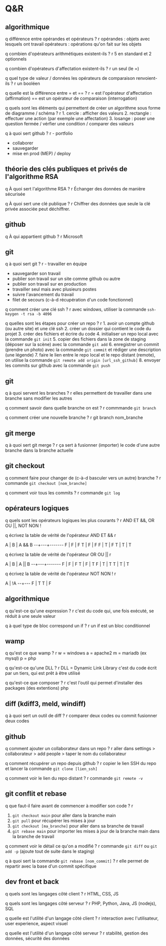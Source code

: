 # Q&R

## algorithmique

q différence entre opérandes et opérateurs ?
r opérandes : objets avec lesquels ont travail
  opérateurs : opérations qu'on fait sur les objets

q combien d'opérateurs arithmétiques existent-ils ?
r 5 en standard et 2 optionnels

q combien d'opérateurs d'affectation existent-ils ?
r un seul (le =)

q quel type de valeur / données les opérateurs de comparaison renvoient-ils ?
r un booléen

q quelle est la différence entre = et == ?
r = est l'opérateur d'affectation (affirmation)
  == est un opérateur de comparaison (interrogation)

q quels sont les éléments qui permettent de créer un algorithme sous forme de diagramme / schéma ?
r 1. cercle : afficher des valeurs
  2. rectangle : effectuer une action (par exemple une affectation)
  3. losange : poser une question fermée / vérfier une condition / comparer des valeurs

q à quoi sert github ?
r - portfolio
  - collaborer
  - sauvegarder
  - mise en prod (MEP) / deploy

## théorie des clés publiques et privés de l'algorithme RSA

q À quoi sert l'algorithme RSA ?
r Échanger des données de manière sécurisée

q À quoi sert une clé publique ?
r Chiffrer des données que seule la clé privée associée peut déchiffrer.

## github

q À qui appartient github ?
r Microsoft

## git

q à quoi sert git ?
r - travailler en équipe
  - sauvegarder son travail
  - publier son travail sur un site comme github ou autre
  - publier son travail sur en production
  - travailler seul mais avec plusieurs postes
  - suivre l'avancement du travail
  - filet de secours (c-à-d récupération d'un code fonctionnel)

q comment créer une clé ssh ?
r avec windows, utiliser la commande `ssh-keygen -t rsa -b 4096`

q quelles sont les étapes pour créer un repo ?
r 1. avoir un compte github (ou autre site) et une clé ssh
  2. créer un dossier qui contient le code du projet
  3. créer des fichiers et écrire du code
  4. initialiser un repo local avec la commande `git init`
  5. copier des fichiers dans la zone de staging (déposer sur la scène) avec la commande `git add`
  6. enregistrer un commit (prendre un photo) avec la commande `git commit` et rédiger une description (une légende)
  7. faire le lien entre le repo local et le repo distant (remote), on utilise la commande `git remote add origin [url_ssh_github]`
  8. envoyer les commits sur github avec la commande `git push`

## git

q à quoi servent les branches ?
r elles permettent de travailler dans une branche sans modifier les autres

q comment savoir dans quelle branche on est ?
r commmande `git branch`

q comment créer une nouvelle branche ?
r git branch nom_branche

## git merge

q à quoi sert git merge ?
r ça sert à fusionner (importer) le code d'une autre branche dans la branche actuelle

## git checkout

q comment faire pour changer de (c-à-d basculer vers un autre) branche ?
r commande `git checkout [nom_branche]`

q comment voir tous les commits ?
r commande `git log`

## opérateurs logiques

q quels sont les opérateurs logiques les plus courants ?
r AND ET &&, OR OU ||, NOT NON !

q écrivez la table de vérité de l'opérateur AND ET &&
r 

A | B | A && B
--+---+-------
F | F | F
T | F | F
F | T | F
T | T | T

q écrivez la table de vérité de l'opérateur OR OU ||
r 

A | B | A || B
--+---+-------
F | F | F
T | F | T
F | T | T
T | T | T

q écrivez la table de vérité de l'opérateur NOT NON !
r 

A | !A
--+---
F | T
T | F

## algorithmique

q qu'est-ce qu'une expression ?
r c'est du code qui, une fois exécuté, se réduit à une seule valeur

q à quel type de bloc correspond un if ?
r un if est un bloc conditionnel

## wamp

q qu'est ce que wamp ?
r w = windows
  a = apache2
  m = mariadb (ex mysql)
  p = php

q qu'est-ce qu'une DLL ?
r DLL = Dynamic Link Library
  c'est du code écrit par un tiers, qui est prêt à être utilisé

q qu'est-ce que composer ?
r c'est l'outil qui permet d'installer des packages (des extentions) php

## diff (kdiff3, meld, windiff)

q à quoi sert un outil de diff ?
r comparer deux codes ou commit
  fusionner deux codes

## github

q comment ajouter un collaborateur dans un repo ?
r aller dans settings > collaborateur > add people > taper le nom du collaborateur

q comment récupérer un repo depuis github ?
r copier le lien SSH du repo et lancer la commande `git clone [lien_ssh]`

q comment voir le lien du repo distant ?
r commande `git remote -v`

## git conflit et rebase

q que faut-il faire avant de commencer à modifier son code ?
r
  1. `git checkout main` pour aller dans la branche main
  2. `git pull` pour récupérer les mises à jour
  3. `git checkout [ma_branche]` pour aller dans sa branche de travail
  4. `git rebase main` pour importer les mises à jour de la branche main dans la branche de travail

q comment voir le détail ce qu'on a modifié ?
r commande `git diff` ou `git add -p` (ajoute tout de suite dans le staging)

q à quoi sert la commande `git rebase [nom_commit]` ?
r elle permet de repartir avec la base d'un commit spécifique

## dev front et back

q quels sont les langages côté client ?
r HTML, CSS, JS

q quels sont les langages côté serveur ?
r PHP, Python, Java, JS (nodejs), SQL

q quelle est l'utilité d'un langage côté client ?
r interaction avec l'utilisateur, user experience, aspect visuel

q quelle est l'utilité d'un langage côté serveur ?
r stabilité, gestion des données, sécurité des données

